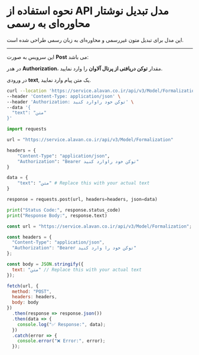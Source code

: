 # نحوه استفاده از API مدل تبدیل نوشتار محاوره‌ای به رسمی

این مدل برای تبدیل متون غیررسمی و محاوره‌ای به زبان رسمی طراحی شده است.

---


این سرویس به صورت **Post** می باشد:

در هدر **Authorization**، مقدار **توکن دریافتی از پرتال آلاوان** را وارد نمایید.

در ورودی **text**, یک متن پیام وارد نمایید.


```bash
curl --location 'https://service.alavan.co.ir/api/v3/Model/Formalization' \
--header 'Content-Type: application/json' \
--header 'Authorization: توکن خود راوارد کنید' \
--data '{
  "text": "متن"
}'
```

```python
import requests

url = "https://service.alavan.co.ir/api/v3/Model/Formalization"

headers = {
    "Content-Type": "application/json",
    "Authorization": "Bearer توکن خود راوارد کنید"
}

data = {
    "text": "متن" # Replace this with your actual text
}

response = requests.post(url, headers=headers, json=data)

print("Status Code:", response.status_code)
print("Response Body:", response.text)

```

```javascript
const url = "https://service.alavan.co.ir/api/v3/Model/Formalization";

const headers = {
  "Content-Type": "application/json",
  "Authorization": "Bearer توکن خود را وارد کنید"
};

const body = JSON.stringify({
  text: "متن" // Replace this with your actual text
});

fetch(url, {
  method: "POST",
  headers: headers,
  body: body
})
  .then(response => response.json())
  .then(data => {
    console.log("✅ Response:", data);
  })
  .catch(error => {
    console.error("❌ Error:", error);
  });
```
